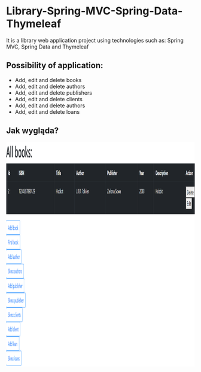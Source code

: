 # Library-Spring-MVC-Spring-Data-Thymeleaf
It is a library web application project using technologies such as: Spring MVC, Spring Data and Thymeleaf
## Possibility of application:
- Add, edit and delete books
- Add, edit and delete authors
- Add, edit and delete publishers
- Add, edit and delete clients
- Add, edit and delete authors
- Add, edit and delete loans
## Jak wygląda?
<img src="https://github.com/lukaszj9800/Library-Spring-MVC-Spring-Data-Thymeleaf/blob/master/sample.png" width="900" height= "600"/>
